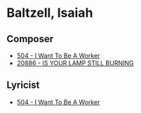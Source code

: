 # Baltzell, Isaiah

## Composer

- [504 - I Want To Be A Worker](/hymns/504.md)
- [20886 - IS YOUR LAMP STILL BURNING](/hymns/20886.md)

## Lyricist

- [504 - I Want To Be A Worker](/hymns/504.md)

